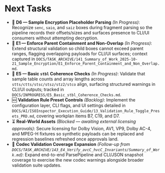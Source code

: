 # Next Tasks

- 🚧 **D6 — Sample Encryption Placeholder Parsing** _(In Progress)_: Recognize `senc`, `saio`, and `saiz` boxes during fragment parsing so the pipeline records their offsets/sizes and surfaces presence to CLI/UI consumers without attempting decryption.
- 🚧 **E1 — Enforce Parent Containment and Non-Overlap** _(In Progress)_: Extend structural validation so child boxes cannot exceed parent ranges, flagging overlapping payloads for CLI/UI surfaces; context captured in `DOCS/TASK_ARCHIVE/141_Summary_of_Work_2025-10-21_Sample_Encryption/E1_Enforce_Parent_Containment_and_Non_Overlap.md`.
- 🚧 **E5 — Basic `stbl` Coherence Checks** _(In Progress)_: Validate that sample table counts and array lengths across `stts/ctts/stsc/stsz/stz2/stco` align, surfacing structured warnings in CLI/UI outputs; tracked in `DOCS/INPROGRESS/E5_Basic_stbl_Coherence_Checks.md`.
- 🆕 **Validation Rule Preset Controls** _(Backlog)_: Implement the configuration layer, CLI flags, and UI settings detailed in `DOCS/AI/ISOInspector_Execution_Guide/13_Validation_Rule_Toggle_Presets_PRD.md`, covering workplan items B7, C19, and D7.
- ⏳ **Real-World Assets** _(Blocked — awaiting external licensing approvals)_: Secure licensing for Dolby Vision, AV1, VP9, Dolby AC-4, and MPEG-H fixtures so synthetic payloads can be replaced and regression baselines refreshed once approvals land.
- 🔁 **Codec Validation Coverage Expansion** _(Follow-up from `DOCS/TASK_ARCHIVE/143_E4_Verify_avcC_hvcC_Invariants/Summary_of_Work.md`)_:
  Expand end-to-end ParsePipeline and CLI/JSON snapshot coverage to exercise the new codec warnings alongside broader validation suite updates.
